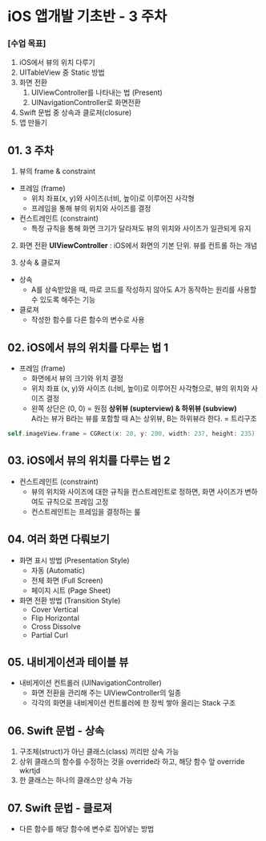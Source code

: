 # iOS 앱개발 기초반 - 3 주차

### [수업 목표]
1. iOS에서 뷰의 위치 다루기
2. UITableView 중 Static 방법
3. 화면 전환
    1) UIViewController를 나타내는 법 (Present)
    2) UINavigationController로 화면전환
4. Swift 문법 중 상속과 클로져(closure)
5. 앱 만들기

## 01. 3 주차
1. 뷰의 frame & constraint
- 프레임 (frame)
    - 위치 좌표(x, y)와 사이즈(너비, 높이)로 이루어진 사각형
    - 프레임을 통해 뷰의 위치와 사이즈를 결정
- 컨스트레인트 (constraint)
    - 특정 규칙을 통해 화면 크기가 달라져도 뷰의 위치와 사이즈가 일관되게 유지

2. 화면 전환
**UIViewController** : iOS에서 화면의 기본 단위. 뷰를 컨트롤 하는 개념

3. 상속 & 클로져
- 상속
    - A를 상속받았을 때, 따로 코드를 작성하지 않아도 A가 동작하는 원리를 사용할 수 있도록 해주는 기능
- 클로져
    - 작성한 함수를 다른 함수의 변수로 사용

## 02. iOS에서 뷰의 위치를 다루는 법 1
- 프레임 (frame)
    - 화면에서 뷰의 크기와 위치 결정
    - 위치 좌표 (x, y)와 사이즈 (너비, 높이)로 이루어진 사각형으로, 뷰의 위치와 사이즈 결정
    - 왼쪽 상단은 (0, 0) = 원점
    **상위뷰 (supterview) & 하위뷰 (subview)** <br>
    A라는 뷰가 B라는 뷰를 포함할 때 A는 상위뷰, B는 하위뷰라 한다. = 트리구조

```swift
self.imageView.frame = CGRect(x: 20, y: 200, width: 237, height: 235)
```

## 03. iOS에서 뷰의 위치를 다루는 법 2
- 컨스트레인트 (constraint)
    - 뷰의 위치와 사이즈에 대한 규칙을 컨스트레인트로 정하면, 화면 사이즈가 변하여도 규칙으로 프레임 고정
    - 컨스트레인트는 프레임을 결정하는 룰

## 04. 여러 화면 다뤄보기
- 화면 표시 방법 (Presentation Style)
    - 자동 (Automatic)
    - 전체 화면 (Full Screen)
    - 페이지 시트 (Page Sheet)
- 화면 전환 방법 (Transition Style)
    - Cover Vertical
    - Flip Horizontal
    - Cross Dissolve
    - Partial Curl

## 05. 내비게이션과 테이블 뷰
- 내비게이션 컨트롤러 (UINavigationController)
    - 화면 전환을 관리해 주는 UIViewController의 일종
    - 각각의 화면을 내비게이션 컨트롤러에 한 장씩 쌓아 올리는 Stack 구조

## 06. Swift 문법 - 상속
1. 구조체(struct)가 아닌 클래스(class) 끼리만 상속 가능
2. 상위 클래스의 함수를 수정하는 것을 override라 하고, 해당 함수 앞 override wkrtjd
3. 한 클래스는 하나의 클래스만 상속 가능

## 07. Swift 문법 - 클로져
- 다른 함수를 해당 함수에 변수로 집어넣는 방법
